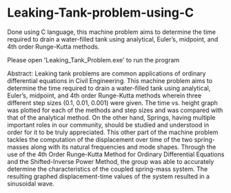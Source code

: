 # Leaking-Tank-problem-using-C
Done using C language, this machine problem aims to determine the time required to drain a water-filled tank using analytical, Euler’s, midpoint, and 4th order Runge-Kutta methods.

Please open 'Leaking_Tank_Problem.exe' to run the program

Abstract:
Leaking tank problems are common applications of ordinary differential equations in Civil Engineering. This machine problem aims to determine the time required to drain a water-filled tank using analytical, Euler’s, midpoint, and 4th order Runge-Kutta methods wherein three different step sizes (0.1, 0.01, 0.001) were given. The time vs. height graph was plotted for each of the methods and step sizes and was compared with that of the analytical method. On the other hand, Springs, having multiple important roles in our community, should be studied and understood in order for it to be truly appreciated. This other part of the machine problem tackles the computation of the displacement over time of the two spring-masses along with its natural frequencies and mode shapes. Through the use of the 4th Order Runge-Kutta Method for Ordinary Differential Equations and the Shifted-Inverse Power Method, the group was able to accurately determine the characteristics of the coupled spring-mass system. The resulting graphed displacement-time values of the system resulted in a sinusoidal wave.

